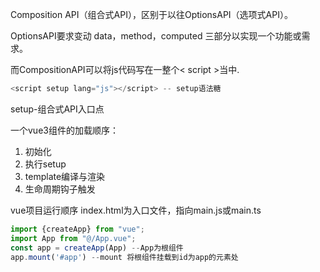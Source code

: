 Composition API（组合式API），区别于以往OptionsAPI（选项式API）。

OptionsAPI要求变动 data，method，computed 三部分以实现一个功能或需求。

而CompositionAPI可以将js代码写在一整个< script >当中.

```js
<script setup lang="js"></script> -- setup语法糖
```
setup-组合式API入口点

一个vue3组件的加载顺序：
1. 初始化
2. 执行setup
3. template编译与渲染
4. 生命周期钩子触发

vue项目运行顺序
index.html为入口文件，指向main.js或main.ts
```js
import {createApp} from "vue";
import App from "@/App.vue";
const app = createApp(App) --App为根组件
app.mount('#app') --mount 将根组件挂载到id为app的元素处
```

